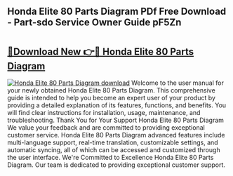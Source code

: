 ## Honda Elite 80 Parts Diagram PDf Free Download - Part-sdo Service Owner Guide pF5Zn

# <h2><a href="http://dfh8n7v.blite.top/?on=Honda+Elite+80+Parts+Diagram">🔗Download New 👉🔴 Honda Elite 80 Parts Diagram</a></h2>

[![Honda Elite 80 Parts Diagram download](https://i.imgur.com/lujVjoI.png)](http://dfh8n7v.blite.top/?on=Honda+Elite+80+Parts+Diagram)
Welcome to the user manual for your newly obtained Honda Elite 80 Parts Diagram. This comprehensive guide is intended to help you become an expert user of your product by providing a detailed explanation of its features, functions, and benefits. You will find clear instructions for installation, usage, maintenance, and troubleshooting. Thank You for Your Support Honda Elite 80 Parts Diagram We value your feedback and are committed to providing exceptional customer service. Honda Elite 80 Parts Diagram advanced features include multi-language support, real-time translation, customizable settings, and automatic syncing, all of which can be accessed and customized through the user interface. We're Committed to Excellence Honda Elite 80 Parts Diagram. Our team is dedicated to providing exceptional customer support.
